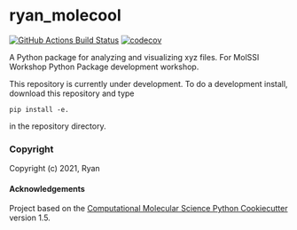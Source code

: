 ryan_molecool
==============================
[//]: # (Badges)
[![GitHub Actions Build Status](https://github.com/REPLACE_WITH_OWNER_ACCOUNT/ryan_molecool/workflows/CI/badge.svg)](https://github.com/REPLACE_WITH_OWNER_ACCOUNT/ryan_molecool/actions?query=workflow%3ACI)
[![codecov](https://codecov.io/gh/REPLACE_WITH_OWNER_ACCOUNT/ryan_molecool/branch/master/graph/badge.svg)](https://codecov.io/gh/REPLACE_WITH_OWNER_ACCOUNT/ryan_molecool/branch/master)


A Python package for analyzing and visualizing xyz files. For MolSSI Workshop Python Package development workshop.


This repository is currently under development. To do a development install, download this repository and type

`pip install -e.`

in the repository directory.

### Copyright

Copyright (c) 2021, Ryan


#### Acknowledgements
 
Project based on the 
[Computational Molecular Science Python Cookiecutter](https://github.com/molssi/cookiecutter-cms) version 1.5.

